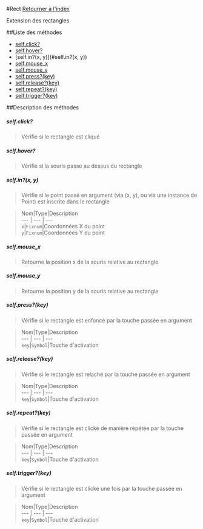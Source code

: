 #Rect
[Retourner à l'index](README.md)

Extension des rectangles

##Liste des méthodes
*    [self.click?](#self.click?)
*    [self.hover?](#self.hover?)
*    [self.in?(x, y)](#self.in?(x, y))
*    [self.mouse_x](#self.mouse_x)
*    [self.mouse_y](#self.mouse_y)
*    [self.press?(key)](#self.press?(key))
*    [self.release?(key)](#self.release?(key))
*    [self.repeat?(key)](#self.repeat?(key))
*    [self.trigger?(key)](#self.trigger?(key))


##Description des méthodes
##### self.click?

> Vérifie si le rectangle est cliqué

  
> 





##### self.hover?

> Vérifie si la souris passe au dessus du rectangle

  
> 





##### self.in?(x, y)

> Vérifie si le point passé en argument (via (x, y), ou via une instance de Point) est inscrite dans le rectangle

  
> Nom|Type|Description  
--- | --- | ---  
`x`|`Fixnum`|Coordonnées X du point  
`y`|`Fixnum`|Coordonnées Y du point  






##### self.mouse_x

> Retourne la position x de la souris relative au rectangle

  
> 





##### self.mouse_y

> Retourne la position y de la souris relative au rectangle

  
> 





##### self.press?(key)

> Vérifie si le rectangle est enfoncé par la touche passée en argument

  
> Nom|Type|Description  
--- | --- | ---  
`key`|`Symbol`|Touche d'activation  






##### self.release?(key)

> Vérifie si le rectangle est relaché par la touche passée en argument

  
> Nom|Type|Description  
--- | --- | ---  
`key`|`Symbol`|Touche d'activation  






##### self.repeat?(key)

> Vérifie si le rectangle est clické de manière répétée par la touche passée en argument

  
> Nom|Type|Description  
--- | --- | ---  
`key`|`Symbol`|Touche d'activation  






##### self.trigger?(key)

> Vérifie si le rectangle est clické une fois par la touche passée en argument

  
> Nom|Type|Description  
--- | --- | ---  
`key`|`Symbol`|Touche d'activation  






